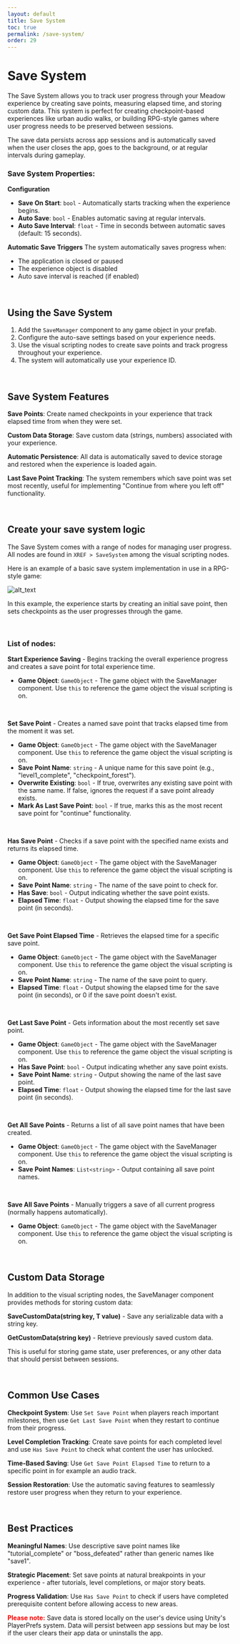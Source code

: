```yaml
---
layout: default
title: Save System
toc: true
permalink: /save-system/
order: 29
---
```


# Save System

The Save System allows you to track user progress through your Meadow experience by creating save points, measuring elapsed time, and storing custom data. This system is perfect for creating checkpoint-based experiences like urban audio walks, or building RPG-style games where user progress needs to be preserved between sessions.

The save data persists across app sessions and is automatically saved when the user closes the app, goes to the background, or at regular intervals during gameplay.

### Save System Properties:

**Configuration**
- **Save On Start**: `bool` - Automatically starts tracking when the experience begins.
- **Auto Save**: `bool` - Enables automatic saving at regular intervals.
- **Auto Save Interval**: `float` - Time in seconds between automatic saves (default: 15 seconds).

**Automatic Save Triggers**
The system automatically saves progress when:
- The application is closed or paused
- The experience object is disabled
- Auto save interval is reached (if enabled)

<br>

## Using the Save System

1. Add the `SaveManager` component to any game object in your prefab.
2. Configure the auto-save settings based on your experience needs.
3. Use the visual scripting nodes to create save points and track progress throughout your experience.
4. The system will automatically use your experience ID.

<br>

## Save System Features

**Save Points**: Create named checkpoints in your experience that track elapsed time from when they were set.

**Custom Data Storage**: Save custom data (strings, numbers) associated with your experience.

**Automatic Persistence**: All data is automatically saved to device storage and restored when the experience is loaded again.

**Last Save Point Tracking**: The system remembers which save point was set most recently, useful for implementing "Continue from where you left off" functionality.

<br>

## Create your save system logic

The Save System comes with a range of nodes for managing user progress. All nodes are found in `XREF > SaveSystem` among the visual scripting nodes.

Here is an example of a basic save system implementation in use in a RPG-style game:

![alt_text](images/save-system-example.webp "Save System Example")

In this example, the experience starts by creating an initial save point, then sets checkpoints as the user progresses through the game.

<br>

### List of nodes:

**Start Experience Saving** - Begins tracking the overall experience progress and creates a save point for total experience time.

- **Game Object**: `GameObject` - The game object with the SaveManager component. Use `this` to reference the game object the visual scripting is on.

<br>

**Set Save Point** - Creates a named save point that tracks elapsed time from the moment it was set.

- **Game Object**: `GameObject` - The game object with the SaveManager component. Use `this` to reference the game object the visual scripting is on.
- **Save Point Name**: `string` - A unique name for this save point (e.g., "level1_complete", "checkpoint_forest").
- **Overwrite Existing**: `bool` - If true, overwrites any existing save point with the same name. If false, ignores the request if a save point already exists.
- **Mark As Last Save Point**: `bool` - If true, marks this as the most recent save point for "continue" functionality.

<br>

**Has Save Point** - Checks if a save point with the specified name exists and returns its elapsed time.

- **Game Object**: `GameObject` - The game object with the SaveManager component. Use `this` to reference the game object the visual scripting is on.
- **Save Point Name**: `string` - The name of the save point to check for.
- **Has Save**: `bool` - Output indicating whether the save point exists.
- **Elapsed Time**: `float` - Output showing the elapsed time for the save point (in seconds).

<br>

**Get Save Point Elapsed Time** - Retrieves the elapsed time for a specific save point.

- **Game Object**: `GameObject` - The game object with the SaveManager component. Use `this` to reference the game object the visual scripting is on.
- **Save Point Name**: `string` - The name of the save point to query.
- **Elapsed Time**: `float` - Output showing the elapsed time for the save point (in seconds), or 0 if the save point doesn't exist.

<br>

**Get Last Save Point** - Gets information about the most recently set save point.

- **Game Object**: `GameObject` - The game object with the SaveManager component. Use `this` to reference the game object the visual scripting is on.
- **Has Save Point**: `bool` - Output indicating whether any save point exists.
- **Save Point Name**: `string` - Output showing the name of the last save point.
- **Elapsed Time**: `float` - Output showing the elapsed time for the last save point (in seconds).

<br>

**Get All Save Points** - Returns a list of all save point names that have been created.

- **Game Object**: `GameObject` - The game object with the SaveManager component. Use `this` to reference the game object the visual scripting is on.
- **Save Point Names**: `List<string>` - Output containing all save point names.

<br>

**Save All Save Points** - Manually triggers a save of all current progress (normally happens automatically).

- **Game Object**: `GameObject` - The game object with the SaveManager component. Use `this` to reference the game object the visual scripting is on.

<br>

## Custom Data Storage

In addition to the visual scripting nodes, the SaveManager component provides methods for storing custom data:

**SaveCustomData<T>(string key, T value)** - Save any serializable data with a string key.

**GetCustomData<T>(string key)** - Retrieve previously saved custom data.

This is useful for storing game state, user preferences, or any other data that should persist between sessions.

<br>

## Common Use Cases

**Checkpoint System**: Use `Set Save Point` when players reach important milestones, then use `Get Last Save Point` when they restart to continue from their progress.

**Level Completion Tracking**: Create save points for each completed level and use `Has Save Point` to check what content the user has unlocked.

**Time-Based Saving**: Use `Get Save Point Elapsed Time` to return to a specific point in for example an audio track.

**Session Restoration**: Use the automatic saving features to seamlessly restore user progress when they return to your experience.

<br>

## Best Practices

**Meaningful Names**: Use descriptive save point names like "tutorial_complete" or "boss_defeated" rather than generic names like "save1".

**Strategic Placement**: Set save points at natural breakpoints in your experience - after tutorials, level completions, or major story beats.

**Progress Validation**: Use `Has Save Point` to check if users have completed prerequisite content before allowing access to new areas.

<b><font color="red">Please note:</font></b> Save data is stored locally on the user's device using Unity's PlayerPrefs system. Data will persist between app sessions but may be lost if the user clears their app data or uninstalls the app.